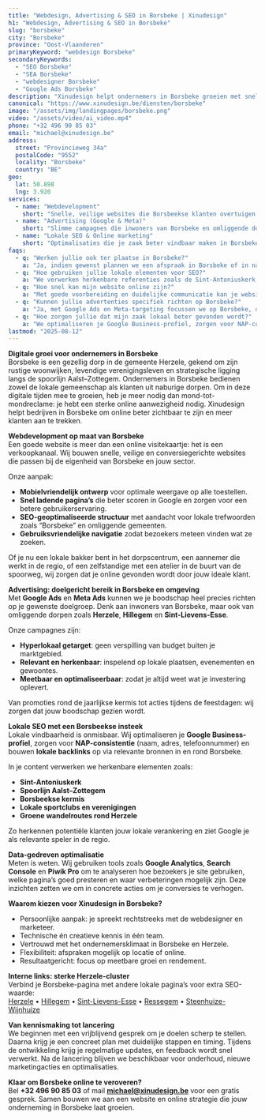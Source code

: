 ```yaml
---
title: "Webdesign, Advertising & SEO in Borsbeke | Xinudesign"
h1: "Webdesign, Advertising & SEO in Borsbeke"
slug: "borsbeke"
city: "Borsbeke"
province: "Oost-Vlaanderen"
primaryKeyword: "webdesign Borsbeke"
secondaryKeywords:
  - "SEO Borsbeke"
  - "SEA Borsbeke"
  - "webdesigner Borsbeke"
  - "Google Ads Borsbeke"
description: "Xinudesign helpt ondernemers in Borsbeke groeien met snelle, gebruiksvriendelijke websites, doelgerichte advertentiecampagnes en lokale SEO-strategieën die inspelen op de troeven van het dorp."
canonical: "https://www.xinudesign.be/diensten/borsbeke"
image: "/assets/img/landingpages/borsbeke.png"
video: "/assets/video/ai_video.mp4"
phone: "+32 496 90 85 03"
email: "michael@xinudesign.be"
address:
  street: "Provincieweg 34a"
  postalCode: "9552"
  locality: "Borsbeke"
  country: "BE"
geo:
  lat: 50.898
  lng: 3.920
services:
  - name: "Webdevelopment"
    short: "Snelle, veilige websites die Borsbeekse klanten overtuigen en converteren."
  - name: "Advertising (Google & Meta)"
    short: "Slimme campagnes die inwoners van Borsbeke en omliggende dorpen gericht bereiken."
  - name: "Lokale SEO & Online marketing"
    short: "Optimalisaties die je zaak beter vindbaar maken in Borsbeke en omgeving."
faqs:
  - q: "Werken jullie ook ter plaatse in Borsbeke?"
    a: "Ja, indien gewenst plannen we een afspraak in Borsbeke of in naburige dorpen zoals [Herzele](/diensten/herzele), [Hillegem](/diensten/hillegem) en [Sint-Lievens-Esse](/diensten/sint-lievens-esse), maar online meetings zijn ook mogelijk voor snelle opvolging."
  - q: "Hoe gebruiken jullie lokale elementen voor SEO?"
    a: "We verwerken herkenbare referenties zoals de Sint-Antoniuskerk, de spoorlijn Aalst-Zottegem en evenementen zoals de jaarlijkse kermis in teksten, meta-data en visuals."
  - q: "Hoe snel kan mijn website online zijn?"
    a: "Met goede voorbereiding en duidelijke communicatie kan je website doorgaans binnen 2 tot 4 weken live gaan."
  - q: "Kunnen jullie advertenties specifiek richten op Borsbeke?"
    a: "Ja, met Google Ads en Meta-targeting focussen we op Borsbeke, omliggende deelgemeenten en doelgroepen in de regio Herzele."
  - q: "Hoe zorgen jullie dat mijn zaak lokaal beter gevonden wordt?"
    a: "We optimaliseren je Google Business-profiel, zorgen voor NAP-consistentie en bouwen lokale backlinks rond zoekwoorden zoals 'webdesigner Borsbeke'."
lastmod: "2025-08-12"
---
```


**Digitale groei voor ondernemers in Borsbeke**  
Borsbeke is een gezellig dorp in de gemeente Herzele, gekend om zijn rustige woonwijken, levendige verenigingsleven en strategische ligging langs de spoorlijn Aalst–Zottegem. Ondernemers in Borsbeke bedienen zowel de lokale gemeenschap als klanten uit naburige dorpen. Om in deze digitale tijden mee te groeien, heb je meer nodig dan mond-tot-mondreclame: je hebt een sterke online aanwezigheid nodig. Xinudesign helpt bedrijven in Borsbeke om online beter zichtbaar te zijn en meer klanten aan te trekken.

**Webdevelopment op maat van Borsbeke**  
Een goede website is meer dan een online visitekaartje: het is een verkoopkanaal. Wij bouwen snelle, veilige en conversiegerichte websites die passen bij de eigenheid van Borsbeke en jouw sector.  

Onze aanpak:

- **Mobielvriendelijk ontwerp** voor optimale weergave op alle toestellen.  
- **Snel ladende pagina’s** die beter scoren in Google en zorgen voor een betere gebruikerservaring.  
- **SEO-geoptimaliseerde structuur** met aandacht voor lokale trefwoorden zoals “Borsbeke” en omliggende gemeenten.  
- **Gebruiksvriendelijke navigatie** zodat bezoekers meteen vinden wat ze zoeken.  

Of je nu een lokale bakker bent in het dorpscentrum, een aannemer die werkt in de regio, of een zelfstandige met een atelier in de buurt van de spoorweg, wij zorgen dat je online gevonden wordt door jouw ideale klant.

**Advertising: doelgericht bereik in Borsbeke en omgeving**  
Met **Google Ads** en **Meta Ads** kunnen we je boodschap heel precies richten op je gewenste doelgroep. Denk aan inwoners van Borsbeke, maar ook van omliggende dorpen zoals **Herzele**, **Hillegem** en **Sint-Lievens-Esse**.  

Onze campagnes zijn:

- **Hyperlokaal getarget**: geen verspilling van budget buiten je marktgebied.  
- **Relevant en herkenbaar**: inspelend op lokale plaatsen, evenementen en gewoontes.  
- **Meetbaar en optimaliseerbaar**: zodat je altijd weet wat je investering oplevert.  

Van promoties rond de jaarlijkse kermis tot acties tijdens de feestdagen: wij zorgen dat jouw boodschap gezien wordt.

**Lokale SEO met een Borsbeekse insteek**  
Lokale vindbaarheid is onmisbaar. Wij optimaliseren je **Google Business-profiel**, zorgen voor **NAP-consistentie** (naam, adres, telefoonnummer) en bouwen **lokale backlinks** op via relevante bronnen in en rond Borsbeke.  

In je content verwerken we herkenbare elementen zoals:

- **Sint-Antoniuskerk**  
- **Spoorlijn Aalst–Zottegem**  
- **Borsbeekse kermis**  
- **Lokale sportclubs en verenigingen**  
- **Groene wandelroutes rond Herzele**  

Zo herkennen potentiële klanten jouw lokale verankering en ziet Google je als relevante speler in de regio.

**Data-gedreven optimalisatie**  
Meten is weten. Wij gebruiken tools zoals **Google Analytics**, **Search Console** en **Piwik Pro** om te analyseren hoe bezoekers je site gebruiken, welke pagina’s goed presteren en waar verbeteringen mogelijk zijn. Deze inzichten zetten we om in concrete acties om je conversies te verhogen.

**Waarom kiezen voor Xinudesign in Borsbeke?**

- Persoonlijke aanpak: je spreekt rechtstreeks met de webdesigner en marketeer.  
- Technische én creatieve kennis in één team.  
- Vertrouwd met het ondernemersklimaat in Borsbeke en Herzele.  
- Flexibiliteit: afspraken mogelijk op locatie of online.  
- Resultaatgericht: focus op meetbare groei en rendement.  

**Interne links: sterke Herzele-cluster**  
Verbind je Borsbeke-pagina met andere lokale pagina’s voor extra SEO-waarde:  
[Herzele](/diensten/herzele) • [Hillegem](/diensten/hillegem) • [Sint-Lievens-Esse](/diensten/sint-lievens-esse) • [Ressegem](/diensten/ressegem) • [Steenhuize-Wijnhuize](/diensten/steenhuize-wijnhuize)

**Van kennismaking tot lancering**  
We beginnen met een vrijblijvend gesprek om je doelen scherp te stellen. Daarna krijg je een concreet plan met duidelijke stappen en timing. Tijdens de ontwikkeling krijg je regelmatige updates, en feedback wordt snel verwerkt. Na de lancering blijven we beschikbaar voor onderhoud, nieuwe marketingacties en optimalisaties.

**Klaar om Borsbeke online te veroveren?**  
Bel **+32 496 90 85 03** of mail **[michael@xinudesign.be](mailto:michael@xinudesign.be)** voor een gratis gesprek. Samen bouwen we aan een website en online strategie die jouw onderneming in Borsbeke laat groeien.
